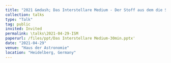 ```yaml
---
title: "2021 &mdash; Das Interstellare Medium - Der Stoff aus dem die Sterne sind"
collection: talks
type: "Talk"
tag: public
invited: Invited
permalink: \talks\2021-04-29-ISM
paperurl: /files/ppt/Das Interstellare Medium-30min.pptx'
date: "2021-04-29"
venue: "Haus der Astronomie"
location: "Heidelberg, Germany"
---
```

